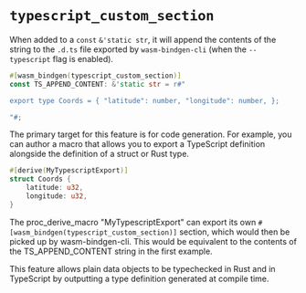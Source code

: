 # `typescript_custom_section`

When added to a `const` `&'static str`, it will append the contents of the
string to the `.d.ts` file exported by `wasm-bindgen-cli` (when the
`--typescript` flag is enabled).

```rust
#[wasm_bindgen(typescript_custom_section)]
const TS_APPEND_CONTENT: &'static str = r#"

export type Coords = { "latitude": number, "longitude": number, }; 

"#;
```

The primary target for this feature is for code generation. For example, you
can author a macro that allows you to export a TypeScript definition alongside
the definition of a struct or Rust type.

```rust
#[derive(MyTypescriptExport)]
struct Coords {
    latitude: u32,
    longitude: u32,
}
```

The proc_derive_macro "MyTypescriptExport" can export its own
`#[wasm_bindgen(typescript_custom_section)]` section, which would then be
picked up by wasm-bindgen-cli. This would be equivalent to the contents of
the TS_APPEND_CONTENT string in the first example.

This feature allows plain data objects to be typechecked in Rust and in
TypeScript by outputting a type definition generated at compile time.
